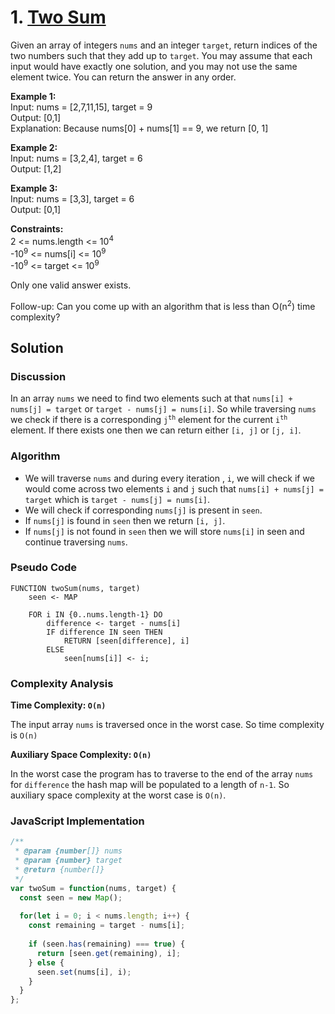# 1. [Two Sum](https://leetcode.com/problems/two-sum/)

Given an array of integers `nums` and an integer `target`, return indices of the two numbers such that they add up to `target`.
You may assume that each input would have exactly one solution, and you may not use the same element twice.
You can return the answer in any order.

**Example 1:**  
Input: nums = [2,7,11,15], target = 9  
Output: [0,1]  
Explanation: Because nums[0] + nums[1] == 9, we return [0, 1]

**Example 2:**  
Input: nums = [3,2,4], target = 6  
Output: [1,2]

**Example 3:**  
Input: nums = [3,3], target = 6  
Output: [0,1]  

**Constraints:**  
2 <= nums.length <= 10<sup>4</sup>  
-10<sup>9</sup> <= nums[i] <= 10<sup>9</sup>  
-10<sup>9</sup> <= target <= 10<sup>9</sup>

Only one valid answer exists.

Follow-up: Can you come up with an algorithm that is less than O(n<sup>2</sup>) time complexity?

## Solution

### Discussion

In an array `nums` we need to find two elements such at that `nums[i] + nums[j] = target` or `target - nums[j] = nums[i]`. So while traversing `nums` we check if there is a corresponding <code>j<sup>th</sup></code> element for the current <code>i<sup>th</sup></code> element. If there exists one then we can return either `[i, j]` or `[j, i]`.

### Algorithm

- We will traverse `nums` and during every iteration , `i`, we will check if we would come across two elements `i` and `j` such that  `nums[i] + nums[j] = target` which is `target - nums[j] = nums[i]`.
- We will check if corresponding `nums[j]` is present in `seen`.
- If `nums[j]` is found in `seen` then we return `[i, j]`.
- If `nums[j]` is not found in `seen` then we will store `nums[i]` in seen and continue traversing `nums`.

### Pseudo Code

```
FUNCTION twoSum(nums, target)
	seen <- MAP
	
	FOR i IN {0..nums.length-1} DO
		difference <- target - nums[i]
		IF difference IN seen THEN
			RETURN [seen[difference], i]
		ELSE
			seen[nums[i]] <- i;
```

### Complexity Analysis

**Time Complexity: `O(n)`**

The input array `nums` is traversed once in the worst case. So time complexity is `O(n)`

**Auxiliary Space Complexity: `O(n)`**

In the worst case the program has to traverse to the end of the array `nums` for `difference` the hash map will be populated to a length of `n-1`. So auxiliary space complexity at the worst case is `O(n)`.

### JavaScript Implementation

```js
/**
 * @param {number[]} nums
 * @param {number} target
 * @return {number[]}
 */
var twoSum = function(nums, target) {
  const seen = new Map();
  
  for(let i = 0; i < nums.length; i++) {
    const remaining = target - nums[i];
    
    if (seen.has(remaining) === true) {
      return [seen.get(remaining), i];
    } else {
      seen.set(nums[i], i);
    }
  }
};
```

